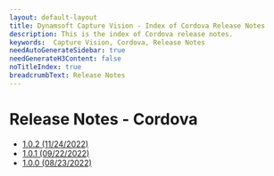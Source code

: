 ```yaml
---
layout: default-layout
title: Dynamsoft Capture Vision - Index of Cordova Release Notes
description: This is the index of Cordova release notes.
keywords:  Capture Vision, Cordova, Release Notes
needAutoGenerateSidebar: true
needGenerateH3Content: false
noTitleIndex: true
breadcrumbText: Release Notes
---
```


# Release Notes - Cordova

- [1.0.2 (11/24/2022)](cordova-1.md#102-11242022)
- [1.0.1 (09/22/2022)](cordova-1.md#101-09222022)
- [1.0.0 (08/23/2022)](cordova-1.md#100-08232022)
